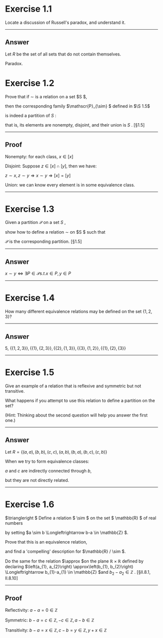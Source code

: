 # Exercise 1.1

Locate a discussion of Russell's paradox, and understand it.

---

## Answer

Let $R$ be the set of all sets that do not contain themselves.

Paradox.

# Exercise 1.2

Prove that if  $\sim$  is a relation on a set  $S $,

then the corresponding family  $\mathscr{P}_{\sim} $ defined in  $\S 1.5$

is indeed a partition of  $S$  :

that is, its elements are nonempty, disjoint, and their union is  $S$ . [§1.5]

---

## Proof

Nonempty: for each class, $x\in\left[x\right]$

Disjoint: Suppose $z\in \left[x\right]\cap\left[y\right]$, then we have:

$z\sim x, z\sim y\Rightarrow x\sim y\Rightarrow \left[x\right] = \left[y\right]$

Union: we can know every element is in some equivalence class.

---

# Exercise 1.3

Given a partition  $\mathscr{P}$  on a set  $S$ ,

show how to define a relation  $\sim$  on  $S $ such that  

$\mathscr{P}$  is the corresponding partition. [§1.5]

---

## Answer

$x\sim y \Leftrightarrow \exists P \in \mathscr{P} s.t. x\in P , y\in P$

---

# Exercise 1.4

How many different equivalence relations may be defined on the set $\{1,2,3\}$?

---

## Answer

5, $\{\{1,2,3\}\},\{\{1\},\{2,3\}\},\{\{2\},\{1,3\}\},\{\{3\},\{1,2\}\},\{\{1\},\{2\},\{3\}\}$

---

# Exercise 1.5

Give an example of a relation that is reflexive and symmetric but not transitive.

What happens if you attempt to use this relation to define a partition on the set?

(Hint: Thinking about the second question will help you answer the first one.)

---

## Answer

Let $R=\{(a,a), (b,b), (c,c), (a,b), (b,a), (b,c), (c,b)\}$

When we try to form equivalence classes:

$a$ and $c$ are indirectly connected through $b$,

but they are not directly related.

---

# Exercise 1.6

$\triangleright $ Define a relation $ \sim $ on the set $ \mathbb{R} $ of real numbers 

by setting  $a \sim b \Longleftrightarrow b-a \in   \mathbb{Z} $.

Prove that this is an equivalence relation, 

and find a 'compelling' description for  $\mathbb{R} / \sim $. 

Do the same for the relation  $\approx  $on the plane  $\mathbb{R} \times \mathbb{R}$  defined by declaring  $\left(a_{1}, a_{2}\right) \approx\left(b_{1}, b_{2}\right) \Longleftrightarrow b_{1}-a_{1} \in \mathbb{Z}  $and  $b_{2}-a_{2} \in \mathbb{Z}$ . [§II.8.1, II.8.10]

---

## Proof

Reflectivity: $a - a = 0 \in \mathbb{Z}$

Symmetric: $b - a = c \in \mathbb{Z}, -c \in \mathbb{Z}, a-b\in\mathbb{Z}$

Transitivity: $b-a = x\in\mathbb{Z}, c-b = y\in\mathbb{Z}, y + x\in\mathbb{Z}$


